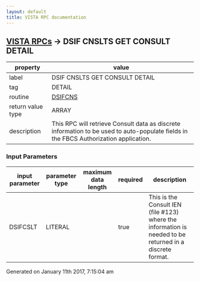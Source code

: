 ```yaml
---
layout: default
title: VISTA RPC documentation
---
```




## [VISTA RPCs](TableOfContent.md) &#8594; DSIF CNSLTS GET CONSULT DETAIL 

 property | value 
--- | --- 
 label | DSIF CNSLTS GET CONSULT DETAIL
 tag | DETAIL
 routine | [DSIFCNS](http://code.osehra.org/dox/Routine_DSIFCNS_source.html)
 return value type | ARRAY
 description | This RPC will retrieve Consult data as discrete information to be used to auto-populate fields in the FBCS Authorization application.

### Input Parameters

| input parameter | parameter type | maximum data length | required | description | 
| --- | --- | --- | --- | --- | 
| DSIFCSLT | LITERAL |  | true | This is the Consult IEN (file #123) where the information is needed to be returned in a discrete format. | 




 Generated on January 11th 2017, 7:15:04 am